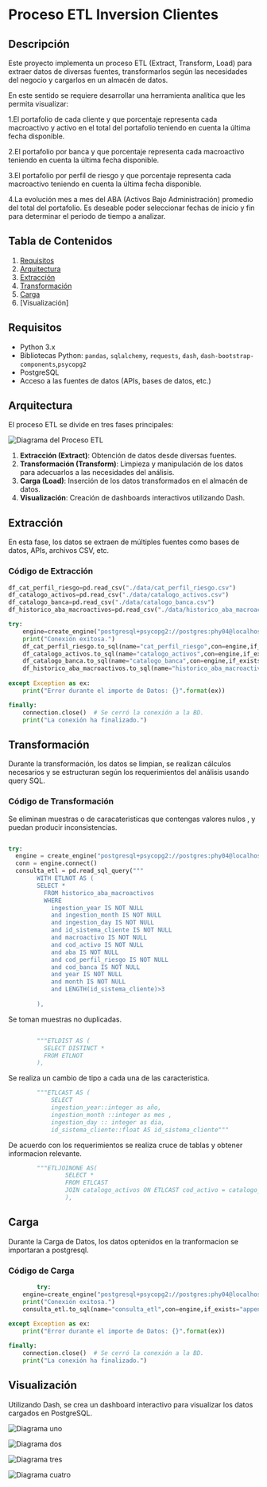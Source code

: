 # Proceso ETL Inversion Clientes

## Descripción

Este proyecto implementa un proceso ETL (Extract, Transform, Load) para extraer datos de diversas fuentes, transformarlos según las necesidades del negocio y cargarlos en un almacén de datos.

En este sentido se requiere desarrollar una herramienta analítica que les permita visualizar:

1.El portafolio de cada cliente y que porcentaje representa cada macroactivo y activo en el total del portafolio teniendo en cuenta la última fecha disponible.

2.El portafolio por banca y que porcentaje representa cada macroactivo teniendo en cuenta la última fecha disponible.

3.El portafolio por perfil de riesgo y que porcentaje representa cada macroactivo teniendo en cuenta la última fecha disponible.

4.La evolución mes a mes del ABA (Activos Bajo Administración) promedio del total del portafolio. Es deseable poder seleccionar fechas de inicio y fin para determinar el periodo de tiempo a analizar. 


## Tabla de Contenidos

1. [Requisitos](#requisitos)
2. [Arquitectura](#arquitectura)
3. [Extracción](#extracción)
4. [Transformación](#transformación)
5. [Carga](#carga)
6. [Visualización]

## Requisitos

- Python 3.x
- Bibliotecas Python: `pandas`, `sqlalchemy`, `requests`, `dash`, `dash-bootstrap-components`,`psycopg2`
- PostgreSQL
- Acceso a las fuentes de datos (APIs, bases de datos, etc.)

## Arquitectura

El proceso ETL se divide en tres fases principales:

![Diagrama del Proceso ETL](https://github.com/JhonaChinome/Tal-B-Inv/blob/main/img/imagen.PNG)

1. **Extracción (Extract)**: Obtención de datos desde diversas fuentes.
2. **Transformación (Transform)**: Limpieza y manipulación de los datos para adecuarlos a las necesidades del análisis.
3. **Carga (Load)**: Inserción de los datos transformados en el almacén de datos.
4. **Visualización**: Creación de dashboards interactivos utilizando Dash.

## Extracción

En esta fase, los datos se extraen de múltiples fuentes como bases de datos, APIs, archivos CSV, etc.

### Código de Extracción

```python
df_cat_perfil_riesgo=pd.read_csv("./data/cat_perfil_riesgo.csv")
df_catalogo_activos=pd.read_csv("./data/catalogo_activos.csv")
df_catalogo_banca=pd.read_csv("./data/catalogo_banca.csv")
df_historico_aba_macroactivos=pd.read_csv("./data/historico_aba_macroactivos.csv")

try:
    engine=create_engine("postgresql+psycopg2://postgres:phy04@localhost:5433/InversionClientes")
    print("Conexión exitosa.")
    df_cat_perfil_riesgo.to_sql(name="cat_perfil_riesgo",con=engine,if_exists="append",index=False)
    df_catalogo_activos.to_sql(name="catalogo_activos",con=engine,if_exists="append",index=False)
    df_catalogo_banca.to_sql(name="catalogo_banca",con=engine,if_exists="append",index=False)
    df_historico_aba_macroactivos.to_sql(name="historico_aba_macroactivos",con=engine,if_exists="replace",index=False)
    
except Exception as ex:
    print("Error durante el importe de Datos: {}".format(ex))

finally:
    connection.close()  # Se cerró la conexión a la BD.
    print("La conexión ha finalizado.")
```

## Transformación
Durante la transformación, los datos se limpian, se realizan cálculos necesarios y se estructuran según los requerimientos del análisis usando query SQL.

### Código de Transformación

Se eliminan muestras o de caracateristicas que contengas valores nulos , y puedan producir inconsistencias.

```python

try:
  engine = create_engine("postgresql+psycopg2://postgres:phy04@localhost:5433/InversionClientes")
  conn = engine.connect()
  consulta_etl = pd.read_sql_query("""
        WITH ETLNOT AS (
        SELECT *
          FROM historico_aba_macroactivos                            
          WHERE 
            ingestion_year IS NOT NULL
            and ingestion_month IS NOT NULL
            and ingestion_day IS NOT NULL
            and id_sistema_cliente IS NOT NULL
            and macroactivo IS NOT NULL
            and cod_activo IS NOT NULL
            and aba IS NOT NULL
            and cod_perfil_riesgo IS NOT NULL
            and cod_banca IS NOT NULL
            and year IS NOT NULL
            and month IS NOT NULL
            and LENGTH(id_sistema_cliente)>3
                                        
        ),
```
Se toman muestras no duplicadas.

```python

        """ETLDIST AS (
          SELECT DISTINCT *
          FROM ETLNOT 
        ),
```
Se realiza un cambio de tipo a cada una de las caracteristica.

```python
        """ETLCAST AS (
            SELECT
            ingestion_year::integer as año,
            ingestion_month ::integer as mes ,
            ingestion_day :: integer as dia,
            id_sistema_cliente::float AS id_sistema_cliente"""
```
De acuerdo con los requerimientos se realiza cruce de 
tablas y obtener informacion relevante.

```python
        """ETLJOINONE AS(
                SELECT *
                FROM ETLCAST
                JOIN catalogo_activos ON ETLCAST cod_activo = catalogo_activos cod_activo   
                ),
```

## Carga
Durante la Carga de Datos, los datos optenidos en la 
tranformacion se importaran a postgresql.

### Código de Carga

```python
        try:
    engine=create_engine("postgresql+psycopg2://postgres:phy04@localhost:5433/InversionClientes")
    print("Conexión exitosa.")
    consulta_etl.to_sql(name="consulta_etl",con=engine,if_exists="append",index=False)
    
except Exception as ex:
    print("Error durante el importe de Datos: {}".format(ex))

finally:
    connection.close()  # Se cerró la conexión a la BD.
    print("La conexión ha finalizado.")
```

## Visualización
Utilizando Dash, se crea un dashboard interactivo para visualizar los datos cargados en PostgreSQL.

![Diagrama uno](https://github.com/JhonaChinome/Tal-B-Inv/blob/main/img/PortafolioBanca.PNG)

![Diagrama dos](https://github.com/JhonaChinome/Tal-B-Inv/blob/main/img/PortafolioClientes.PNG)

![Diagrama tres](https://github.com/JhonaChinome/Tal-B-Inv/blob/main/img/PortafolioClientes2.PNG)

![Diagrama cuatro](https://github.com/JhonaChinome/Tal-B-Inv/blob/main/img/PortafolioRiesgo.PNG)


